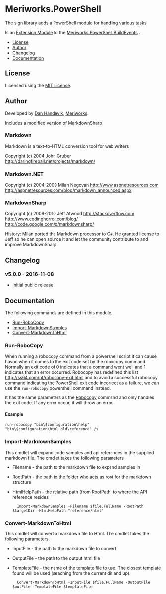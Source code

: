 ﻿# Meriworks.PowerShell
The sign library adds a PowerShell module for handling various tasks

Is an [Extension Module](https://github.com/meriworks/PowerShell.BuildEvents#Extension_Modules) to the [Meriworks.PowerShell.BuildEvents](https://github.com/meriworks/PowerShell.BuildEvents) .

* [License](#license)
* [Author](#author)
* [Changelog](#changelog)
* [Documentation](#documentation)

<a name="license"></a>
## License
Licensed using the [MIT License](LICENSE.md).

<a name="author"></a>
## Author
Developed by [Dan Händevik](mailto:dan@meriworks.se), [Meriworks](http://www.meriworks.se).

Includes a modified version of MarkdownSharp

### Markdown
Markdown is a text-to-HTML conversion tool for web writers

Copyright (c) 2004 John Gruber <http://daringfireball.net/projects/markdown/>

### Markdown.NET
Copyright (c) 2004-2009 Milan Negovan
<http://www.aspnetresources.com>
<http://aspnetresources.com/blog/markdown_announced.aspx>

### MarkdownSharp
Copyright (c) 2009-2010 Jeff Atwood
<http://stackoverflow.com>
<http://www.codinghorror.com/blog/>
<http://code.google.com/p/markdownsharp/>

History: Milan ported the Markdown processor to C#. He granted license to Jeff so he can open source it and let the community contribute to and improve MarkdownSharp.

<a name="changelog"></a>
## Changelog

### v5.0.0 - 2016-11-08
* Initial public release

<a name="documentation"></a>
## Documentation
The following commands are defined in this module.

* [Run-RoboCopy](#run-robocopy)
* [Import-MarkdownSamples](#import-markdownsamples)
* [Convert-MarkdownToHtml](#convert-markdowntohtml)

<a name="run-robocopy"></a>
### Run-RoboCopy
When running a robocopy command from a powershell script it can cause havoc when it comes to the exit code set by the robocopy command. Normally an exit code of 0 indicates that a command went well and 1 indicates that an error occurred. Robocopy has redefined this list <http://ss64.com/nt/robocopy-exit.html> and to avoid a successful robocopy command indicating the PowerShell exit code incorrect as a failure, we can use the `run-robocopy` powershell command instead.

It has the same parameters as the [Robocopy](http://ss64.com/nt/robocopy.html) command and only handles the exit code. If any error occur, it will throw an error.

#### Example

	run-robocopy "bin\$configuration\help" "bin\$configuration\html_old\reference" /s

<a name="import-markdownsamples"></a>
### Import-MarkdownSamples
This cmdlet will expand code samples and api references in the supplied markdown file. The cmdlet takes the following parameters

* Filename - the path to the markdown file to expand samples in
* RootPath - the path to the folder who acts as root for the markdown structure
* HtmlHelpPath - the relative path (from RootPath) to where the API reference resides

		Import-MarkdownSamples -Filename $file.FullName -RootPath $targetDir -HtmlHelpPath "reference/html"

<a name="convert-markdowntohtml"></a>
### Convert-MarkdownToHtml
This cmdlet will convert a markdown file to Html. The cmdlet takes the following parameters.

* InputFile - the path to the markdown file to convert
* OutputFile - the path to the output html file
* TemplateFile - the name of the template file to use. The closest template found will be used (seaching from the current dir and up).

		Convert-MarkdownToHtml -InputFile $file.FullName -OutputFile $outFile -TemplateFile $templateFile

